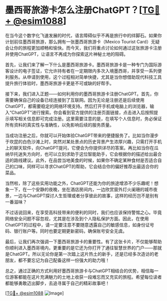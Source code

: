 # 墨西哥旅游卡怎么注册ChatGPT？[[TG💪+ @esim1088](https://t.me/s/esim1088)]

在当今这个数字化飞速发展的时代，语言障碍似乎不再是旅行中的绊脚石。如果你计划前往墨西哥旅游，那么拥有一张墨西哥旅游卡（Mexico Tourist Card）无疑会让你的旅程更加顺畅和愉快。而今天，我们将重点讨论如何通过这张旅游卡注册并使用ChatGPT，让语言不再成为你探索这片神秘土地的阻碍。

首先，让我们来了解一下什么是墨西哥旅游卡。墨西哥旅游卡是一种专门为国际游客设计的电子签证，它允许持有者在一定期限内多次入境墨西哥，并享受一系列便利服务。从申请到使用，这个过程相对简单快捷，尤其是当你想借助现代科技工具提升旅行体验时，墨西哥旅游卡更是不可或缺的好帮手。

接下来，我们进入正题——如何利用你的墨西哥旅游卡注册ChatGPT。首先，你需要确保自己的设备已经连接到了互联网。因为无论是注册还是后续使用ChatGPT，都需要稳定的网络环境支持。然后打开手机或电脑上的浏览器，输入“ChatGPT”进行搜索。你会看到官方提供的注册页面链接，点击进入后按照提示填写相关信息即可完成注册。这里需要注意的是，在填写个人信息时，务必保证所有资料的真实性与准确性，以免影响后续的服务质量。

当成功注册之后，你就可以开始体验ChatGPT带来的便捷服务了。比如当你漫步于坎昆的白色沙滩上时，突然对某处景点的历史背景产生浓厚兴趣，只需打开手机上的聊天软件，向ChatGPT提问，它便会为你提供详尽的答案。再比如当你在瓜纳华托迷失方向时，也可以立刻求助于这位智能助手，它会根据你的描述给出最合适的路线建议。此外，在品尝当地美食的时候，如果你不确定某种食材是否适合自己的口味，同样可以寻求ChatGPT的帮助，它会结合你的偏好推荐出最适合你的菜品。

当然啦，除了这些实用功能之外，ChatGPT还能为你的旅途增添不少乐趣呢！想象一下，在一个安静的夜晚，坐在酒店房间内，一边欣赏窗外灯火阑珊的城市夜景，一边与ChatGPT探讨人生哲理或者分享彼此的故事，这样的经历岂不是别有一番滋味？

不过话说回来，在享受高科技带来的便利的同时，我们也应该保持警惕之心。毕竟网络安全问题不容忽视，尤其是在涉及到个人隐私保护方面。因此，在使用ChatGPT的过程中，请一定要注意不要随意透露自己的敏感信息，如身份证号码、银行账户等。同时也要定期更新密码，确保账号安全无虞。

最后，让我们再次强调一下墨西哥旅游卡的重要性。有了这张卡片，不仅能够帮助你顺利进入墨西哥境内，更重要的是它还为你打开了通往智慧世界的门户——那就是ChatGPT。所以无论你是第一次踏上这片热土的新手，还是已经多次造访的老朋友，都不要忘记为自己配备这样一份强大的助力哦！

总之，通过正确的方式利用好墨西哥旅游卡与ChatGPT相结合的优势，相信每一位游客都能在这片充满魅力的土地上收获一段难忘而又充实的旅程。希望每位读者都能够勇敢迈出脚步，去追寻属于自己的精彩故事吧！

[[TG💪+ @esim1088](https://t.me/s/esim1088) ![Image](https://i.postimg.cc/4NQfJmqS/Snipaste-2025-05-13-00-14-12.png)]